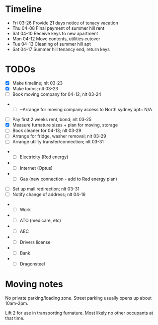 # Timeline

- Fri 03-26 Provide 21 days notice of tenacy vacation
- Thu 04-08 Final payment of summer hill rent
- Sat 04-10 Receive keys to new apartment
- Mon 04-12 Move contents, utilities cutover
- Tue 04-13 Cleaning of summer hill apt
- Sat 04-17 Summer hill tenancy end, return keys

# TODOs

- [x] Make timeline; nlt 03-23
- [x] Make todos; nlt 03-23
- [ ] Book moving company for 04-12; nlt 03-24
- - [ ] ~Arrange for moving company access to North sydney apt~ N/A
- [ ] Pay first 2 weeks rent, bond; nlt 03-25
- [x] Measure furnature sizes + plan for moving, storage
- [ ] Book cleaner for 04-13; nlt 03-29
- [ ] Arrange for fridge, washer removal; nlt 03-29
- [ ] Arrange utility transfer/connection; nlt 03-31
- - [ ] Electricity (Red energy)
- - [ ] Internet (Optus)
- - [ ] Gas (new connection - add to Red energy plan)
- [ ] Set up mail redirection; nlt 03-31
- [ ] Notify change of address; nlt 04-16
- - [ ] Work
- - [ ] ATO (medicare, etc)
- - [ ] AEC
- - [ ] Drivers license
- - [ ] Bank
- - [ ] Dragonsteel

# Moving notes

No private parking/loading zone. Street parking usually opens up about 10am-2pm.

Lift 2 for use in transporting furnature. Most likely no other occupants at that time.
